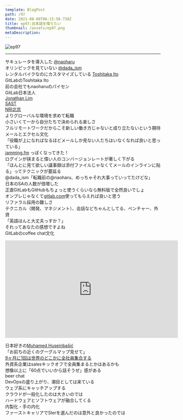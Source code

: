 ```yaml
---
template: BlogPost
path: /97
date: 2021-08-08T06:15:50.738Z
title: ep97:日本語を喋りたい
thumbnail: /assets/ep97.png
metaDescription:
---
```

![ep97](/assets/ep97.png)

***

サキュレータを導入した [@naoharu](https://twitter.com/naoharu)   
オリンピックを見ていない [@dada_ism](https://twitter.com/dada_ism)  
レンタルバイクなのにカスタマイズしている [Toshitaka Ito](https://jp.linkedin.com/in/toshitaka-ito)   
GitLabのToshitaka Ito  
前の会社でもnaoharuのパイセン  
GitLab日本法人  
[Jonathan Lim](https://sg.linkedin.com/in/jonlmr)  
[SAST](https://www.synopsys.com/ja-jp/glossary/what-is-sast.html)  
[NRI北京](https://www.nri.com/jp/company/map/overseas/asia/beijing)  
よりグローバルな環境を求めて転職  
小さいくて一から自分たちで決められる楽しさ  
フルリモートワークだからこそ新しい働き方じゃないと成り立たないという期待  
メールとエクセル文化  
「役職が上になればなるほどメールしか見ない人たちはいなくなれば良いと思っている」  
[jamming.fm](https://jamming.fm) っぽくなってきた！  
ログインが挟まると偉い人のコンバージョンレートが著しく下がる  
「ほんとに見て欲しい議事録は添付ファイルじゃなくてメールのインラインに貼る」ってテクニックが蔓延る  
@dada_ism「転職前の@naoharu、めっちゃそれ大事っていってたけどな」  
日本のSAの人数が倍増した  
正直GitLabもGitHubもちょっと使うくらいなら無料版で全然良いでしょ  
オンプレじゃなくて[gitlab.com](https://gitlab.com)使ってもらえれば良いと思う  
リファラル採用の難しさ  
テクニカル（開発、マネジメント）、会話などちゃんとしてる、ベンチャー、外資  
「英語ほんと大丈夫っすか？」  
それってあなたの感想ですよね  
GitLabのcoffee chat文化  

<iframe width="560" height="315" src="https://www.youtube.com/embed/L9D2S8QIAKk" title="YouTube video player" frameborder="0" allow="accelerometer; autoplay; clipboard-write; encrypted-media; gyroscope; picture-in-picture" allowfullscreen></iframe>  

日本好きの[Muhamed Huseinbašić](https://www.linkedin.com/in/muhamedhuseinbasic/)  
「お前ちの近くのグーグルマップ見せて」  
[9ヶ月に1回は世界のどこかに全社員集合する](https://about.gitlab.com/events/gitlab-contribute/)  
外資系企業はsalesキックオフで全員集まるとかはあるかも  
想像以上に「60点でいいから話そうぜ」感がある  
beer chat  
DevOpsの盛り上がり、潮目としては来ている  
ウェブ系にキャッチアップする  
クラウドが一般化したのは大きいのでは  
ハードウェアとソフトウェアが融合してくる  
内製化・手の内化  
ファーストキャリアでSIerを選んだのは意外と良かったのでは  










